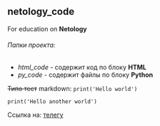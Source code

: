 ## netology_code
For education on **Netology**
###### Папки проекта:
* *html_code* - содержит код по блоку **HTML**
* *py_code* - содержит файлы по блоку **Python**

~~Типо тест~~ markdown: `print('Hello world')`

```pyton
print('Hello another world')
```

Ссылка на: [телегу](https://t.me/ciuses)